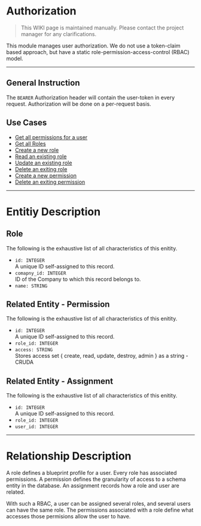 # Authorization
> This WIKI page is maintained manually. Please contact the project manager for any clarifications.

This module manages user authorization. We do not use a token-claim based approach, but have a static role-permission-access-control (RBAC) model.

---

## General Instruction

The `BEARER` Authorization header will contain the user-token in every request. Authorization will be done on a per-request basis.

## Use Cases

* [Get all permissions for a user](./my_permissions.md)  
* [Get all Roles](./get_all_roles.md)  
* [Create a new role](./new_role.md)  
* [Read an existing role](./read_role.md)  
* [Update an existing role](./update_role.md)  
* [Delete an exiting role](./destroy_role.md)  
* [Create a new permission](./new_permission.md)  
* [Delete an exiting permission](./destroy_permission.md)  

---

# Entitiy Description

## Role
The following is the exhaustive list of all characteristics of this enitity.
* `id: INTEGER`  
A unique ID self-assigned to this record.
* `comapny_id: INTEGER`  
ID of the Company to which this record belongs to.
* `name: STRING`

## Related Entity - Permission
The following is the exhaustive list of all characteristics of this enitity.
* `id: INTEGER`  
A unique ID self-assigned to this record.
* `role_id: INTEGER`  
* `access: STRING`  
Stores access set { create, read, update, destroy, admin } as a string - CRUDA

## Related Entity - Assignment
The following is the exhaustive list of all characteristics of this enitity.
* `id: INTEGER`  
A unique ID self-assigned to this record.
* `role_id: INTEGER`  
* `user_id: INTEGER`  

---

# Relationship Description

A role defines a blueprint profile for a user. Every role has associated permissions. A permission defines the granularity of access to a schema entity in the database. An assignment records how a role and user are related.

With such a RBAC, a user can be assigned several roles, and several users can have the same role. The permissions associated with a role define what accesses those permisions allow the user to have.